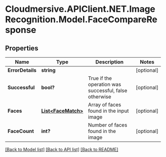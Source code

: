 # Cloudmersive.APIClient.NET.ImageRecognition.Model.FaceCompareResponse
## Properties

Name | Type | Description | Notes
------------ | ------------- | ------------- | -------------
**ErrorDetails** | **string** |  | [optional] 
**Successful** | **bool?** | True if the operation was successful, false otherwise | [optional] 
**Faces** | [**List&lt;FaceMatch&gt;**](FaceMatch.md) | Array of faces found in the input image | [optional] 
**FaceCount** | **int?** | Number of faces found in the image | [optional] 

[[Back to Model list]](../README.md#documentation-for-models) [[Back to API list]](../README.md#documentation-for-api-endpoints) [[Back to README]](../README.md)

